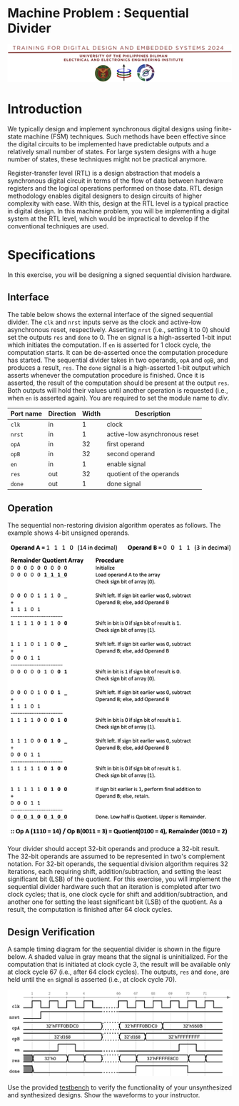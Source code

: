 # Machine Problem : Sequential Divider

![header](img/header.png)

# Introduction
We typically design and implement synchronous digital designs using finite-state machine (FSM) techniques. Such methods have been effective since the digital circuits to be implemented have predictable outputs and a relatively small number of states. For large system designs with a huge number of states, these techniques might not be practical anymore. 
		
Register-transfer level (RTL) is a design abstraction that models a synchronous digital circuit in terms of the flow of data between hardware registers and the logical operations performed on those data. RTL design methodology enables digital designers to design circuits of higher complexity with ease. With this, design at the RTL level is a typical practice in digital design. In this machine problem, you will be implementing a digital system at the RTL level, which would be impractical to develop if the conventional techniques are used.


# Specifications
In this exercise, you will be designing a signed sequential division hardware. 

## Interface
The table below shows the external interface of the signed sequential divider. The `clk` and `nrst` inputs serve as the clock and active-low asynchronous reset, respectively. Asserting `nrst` (i.e., setting it to $0$) should set the outputs `res` and `done` to $0$. The `en` signal is a high-asserted 1-bit input which initiates the computation. If `en` is asserted for 1 clock cycle, the computation starts. It can be de-asserted once the computation procedure has started. The sequential divider takes in two operands, `opA` and `opB`, and produces a result, `res`. The `done` signal is a high-asserted 1-bit output which asserts whenever the computation procedure is finished. Once it is asserted, the result of the computation should be present at the output `res`. Both outputs will hold their values until another operation is requested (i.e., when `en` is asserted again). You are required to set the module name to *div*. 

| Port name | Direction | Width | Description |
|---|---|---|---|
| `clk` | in | 1 | clock |
| `nrst` | in | 1 | active-low asynchronous reset |
| `opA` | in | 32 | first operand |
| `opB` | in | 32 | second operand |
| `en` | in | 1 | enable signal |
| `res` | out | 32 | quotient of the operands  |
| `done` | out | 1 | done signal |

## Operation
The sequential non-restoring division algorithm operates as follows. The example shows 4-bit unsigned operands. 

![algorithm](img/algorithm.png)

Your divider should accept 32-bit operands and produce a 32-bit result. The 32-bit operands are assumed to be represented in two's complement notation. For 32-bit operands, the sequential division algorithm requires 32 iterations, each requiring shift, addition/subtraction, and setting the least significant bit (LSB) of the quotient. For this exercise, you will implement the sequential divider hardware such that an iteration is completed after two clock cycles; that is, one clock cycle for shift and addition/subtraction, and another one for setting the least significant bit (LSB) of the quotient. As a result, the computation is finished after 64 clock cycles. 

## Design Verification
A sample timing diagram for the sequential divider is shown in the figure below. A shaded value in gray means that the signal is uninitialized. For the computation that is initiated at clock cycle 3, the result will be available only at clock cycle 67 (i.e., after 64 clock cycles). The outputs, `res` and `done`, are held until the `en` signal is asserted (i.e., at clock cycle 70). 

![timing diagram](img/timing_diagram.png)

Use the provided [testbench](tb/tb_div.v) to verify the functionality of your unsynthesized and synthesized designs. Show the waveforms to your instructor.